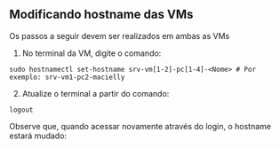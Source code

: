 ## Modificando hostname das VMs
Os passos a seguir devem ser realizados em ambas as VMs

1. No terminal da VM, digite o comando: 
```
sudo hostnamectl set-hostname srv-vm[1-2]-pc[1-4]-<Nome> # Por exemplo: srv-vm1-pc2-macielly
```
2. Atualize o terminal a partir do comando: 
```
logout
```
Observe que, quando acessar novamente através do login, o hostname estará mudado:
